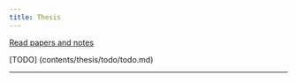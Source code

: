 ```yaml
---
title: Thesis
---
```


[Read papers and notes](contents/thesis/readpapers/readpapers.md)

[TODO] (contents/thesis/todo/todo.md)

---



